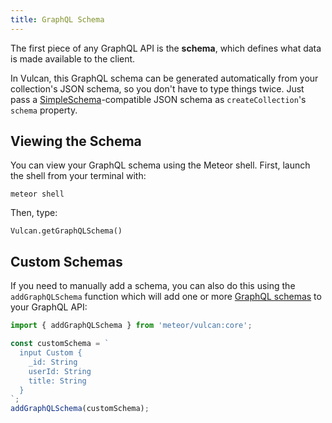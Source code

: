 ```yaml
---
title: GraphQL Schema
---
```


The first piece of any GraphQL API is the **schema**, which defines what data is made available to the client.

In Vulcan, this GraphQL schema can be generated automatically from your collection's JSON schema, so you don't have to type things twice. Just pass a [SimpleSchema](https://github.com/aldeed/node-simple-schema)-compatible JSON schema as `createCollection`'s `schema` property.

## Viewing the Schema

You can view your GraphQL schema using the Meteor shell. First, launch the shell from your terminal with:

```
meteor shell
```

Then, type:

```
Vulcan.getGraphQLSchema()
```

## Custom Schemas

If you need to manually add a schema, you can also do this using the `addGraphQLSchema` function which will add one or more [GraphQL schemas](http://graphql.org/learn/schema/) to your GraphQL API:

```js
import { addGraphQLSchema } from 'meteor/vulcan:core';

const customSchema = `
  input Custom {
    _id: String
    userId: String
    title: String
  }
`;
addGraphQLSchema(customSchema);
```
